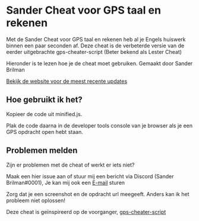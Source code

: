 # Sander Cheat voor GPS taal en rekenen

Met de Sander Cheat voor GPS taal en rekenen heb al je Engels huiswerk binnen een paar seconden af.
Deze cheat is de verbeterde versie van de eerder uitgebrachte gps-cheater-script (Beter bekend als Lester Cheat)

Hieronder is te lezen hoe je de cheat moet gebruiken. Gemaakt door Sander Brilman

[Bekijk de website voor de meest recente updates](https://sanderbrilman.nl/sander-cheat/)

## Hoe gebruikt ik het?
Kopieer de code uit minified.js.

Plak de code daarna in de developer tools console van je browser als je een GPS opdracht open hebt staan.


## Problemen melden
Zijn er problemen met de cheat of werkt er iets niet?

Maak een hier issue aan of stuur mij een bericht via Discord (Sander Brilman#0001),
Je kan mij ook een [E-mail](mailto:brilmansander@gmail.com) sturen

Zorg dat je een screenshot en de opdracht url meegeeft. Anders kan ik het probleem niet oplossen!


Deze cheat is geïnspireerd op de voorganger, [gps-cheater-script](https://github.com/leslmosnk/gps-cheater-script)
